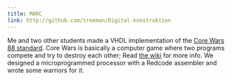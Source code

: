 ```yaml
---
title: MARC
link: http://github.com/treeman/Digital-konstruktion
---
```


Me and two other students made a VHDL implementation of the [Core Wars 88 standard][corewars88]. Core Wars is basically a computer game where two programs compete and try to destroy each other; Read [the wiki][corewarswiki] for more info. We designed a microprogrammed processor with a Redcode assembler and wrote some warriors for it.

[corewarswiki]: http://en.wikipedia.org/wiki/Core_War "Core War"
[corewars88]: http://corewar.co.uk/icws88.txt "The Core Wars 88 standard"

